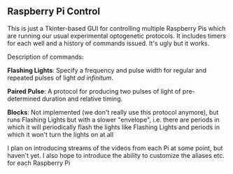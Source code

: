 ## Raspberry Pi Control

This is just a Tkinter-based GUI for controlling multiple Raspberry Pis which are running our usual experimental optogenetic protocols. It includes timers for each well and a history of commands issued. It's ugly but it works.

Description of commands:

**Flashing Lights**: Specify a frequency and pulse width for regular and repeated pulses of light *ad infinitum*.

**Paired Pulse**: A protocol for producing two pulses of light of pre-determined duration and relative timing.

**Blocks**: Not implemented (we don't really use this protocol anymore), but runs Flashing Lights but with a slower "envelope", i.e. there are periods in which it will periodically flash the lights like Flashing Lights and periods in which it won't turn the lights on at all

I plan on introducing streams of the videos from each Pi at some point, but haven't yet. I also hope to introduce the ability to customize the aliases etc. for each Raspberry Pi